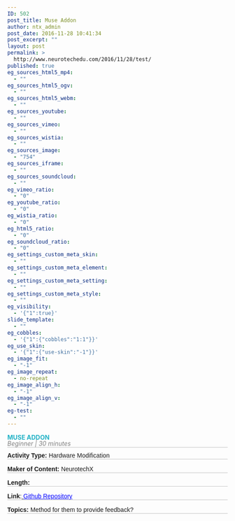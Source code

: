 ```yaml
---
ID: 502
post_title: Muse Addon
author: ntx_admin
post_date: 2016-11-28 10:41:34
post_excerpt: ""
layout: post
permalink: >
  http://www.neurotechedu.com/2016/11/28/test/
published: true
eg_sources_html5_mp4:
  - ""
eg_sources_html5_ogv:
  - ""
eg_sources_html5_webm:
  - ""
eg_sources_youtube:
  - ""
eg_sources_vimeo:
  - ""
eg_sources_wistia:
  - ""
eg_sources_image:
  - "754"
eg_sources_iframe:
  - ""
eg_sources_soundcloud:
  - ""
eg_vimeo_ratio:
  - "0"
eg_youtube_ratio:
  - "0"
eg_wistia_ratio:
  - "0"
eg_html5_ratio:
  - "0"
eg_soundcloud_ratio:
  - "0"
eg_settings_custom_meta_skin:
  - ""
eg_settings_custom_meta_element:
  - ""
eg_settings_custom_meta_setting:
  - ""
eg_settings_custom_meta_style:
  - ""
eg_visibility:
  - '{"1":true}'
slide_template:
  - ""
eg_cobbles:
  - '{"1":{"cobbles":"1:1"}}'
eg_use_skin:
  - '{"1":{"use-skin":"-1"}}'
eg_image_fit:
  - "-1"
eg_image_repeat:
  - no-repeat
eg_image_align_h:
  - "-1"
eg_image_align_v:
  - "-1"
eg-test:
  - ""
---
```

<h4 style="text-align: left; color:rgb(35, 178, 198);text-transform:uppercase;margin-top: 0;margin-bottom: 0">
MUSE ADDON</h4><br>

<h6 style="margin-top: -1.4em;margin-bottom:-0.8em;color:grey;border-bottom:1px solid #c4c4c4">
Beginner | 30 minutes</h6><br>

<p style="font-family:'arial'; margin-top:0.3em;border-bottom:1px solid #c4c4c4;">
<strong>Activity Type:</strong> Hardware Modification<br></p>

<p style="font-family:'arial'; margin-top:0.2em;border-bottom:1px solid #c4c4c4;">
<strong>Maker of Content:</strong> NeurotechX<br></p>

<p style="font-family:'arial'; margin-top:0.2em;border-bottom:1px solid #c4c4c4;"><strong>
Length:</strong> <br></p>
<p style="font-family:'arial'; margin-top:0.2em;border-bottom:1px solid #c4c4c4;">
<strong>Link</strong>:<a href="https://github.com/neuralcubes/musephero" target="blank"> <span style="color:blue;text-decoration:underline;">Github Repository</span></a><br></p>

<p style="font-family:'arial'; margin-top:0.2em;border-bottom:1px solid #c4c4c4;">
<strong>Topics:</strong> Method for them to provide feedback?<br></p>